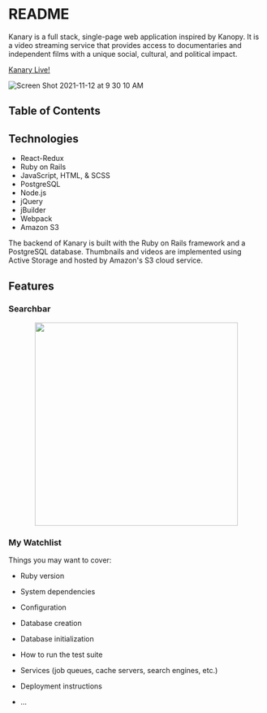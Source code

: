 # README

Kanary is a full stack, single-page web application inspired by Kanopy. It is a video streaming service that provides access to documentaries and independent films with a unique social, cultural, and political impact.

[Kanary Live!](https://kanary-rf.herokuapp.com/#/)

![Screen Shot 2021-11-12 at 9 30 10 AM](https://user-images.githubusercontent.com/88195745/141483916-99507227-fd2f-4d9c-acdd-2f902fdf1ce4.png)

## Table of Contents

## Technologies
- React-Redux
- Ruby on Rails
- JavaScript, HTML, & SCSS
- PostgreSQL
- Node.js
- jQuery
- jBuilder
- Webpack
- Amazon S3

The backend of Kanary is built with the Ruby on Rails framework and a PostgreSQL database. Thumbnails and videos are implemented using Active Storage and hosted by Amazon's S3 cloud service.

## Features

### Searchbar
<p align="center">
  <img src="https://user-images.githubusercontent.com/88195745/141476463-bf9d27fa-c600-40af-8595-d69b61f5246b.gif" width="400">
</p>

### My Watchlist






Things you may want to cover:

* Ruby version

* System dependencies

* Configuration

* Database creation

* Database initialization

* How to run the test suite

* Services (job queues, cache servers, search engines, etc.)

* Deployment instructions

* ...
